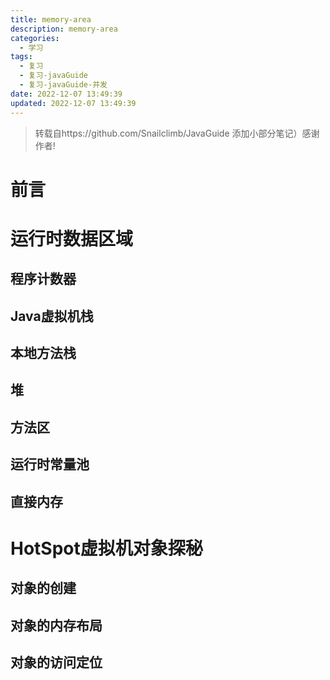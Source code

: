 ```yaml
---
title: memory-area
description: memory-area
categories:
  - 学习
tags:
  - 复习
  - 复习-javaGuide
  - 复习-javaGuide-并发
date: 2022-12-07 13:49:39
updated: 2022-12-07 13:49:39
---
```


> 转载自https://github.com/Snailclimb/JavaGuide  添加小部分笔记）感谢作者!

# 前言

# 运行时数据区域

## 程序计数器

## Java虚拟机栈

## 本地方法栈

## 堆

## 方法区

## 运行时常量池

## 直接内存

# HotSpot虚拟机对象探秘

## 对象的创建

## 对象的内存布局

## 对象的访问定位